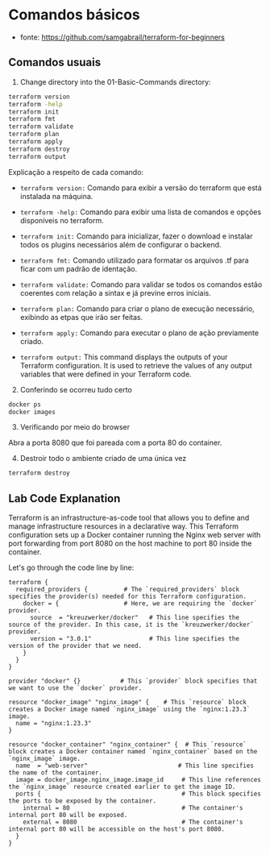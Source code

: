 # Comandos básicos

* fonte: https://github.com/samgabrail/terraform-for-beginners



## Comandos usuais

1. Change directory into the 01-Basic-Commands directory:

```bash
terraform version
terraform -help
terraform init
terraform fmt
terraform validate
terraform plan
terraform apply
terraform destroy
terraform output
```

Explicação a respeito de cada comando:

- `terraform version:` Comando para exibir a versão do terraform que está instalada na máquina.

- `terraform -help:` Comando para exibir uma lista de comandos e opções disponíveis no terraform.

- `terraform init:` Comando para inicializar, fazer o download e instalar todos os plugins necessários além de configurar o backend.

- `terraform fmt:` Comando utilizado para formatar os arquivos .tf para ficar com um padrão de identação.

- `terraform validate:` Comando para validar se todos os comandos estão coerentes com relação a sintax e já previne erros iniciais.

- `terraform plan:` Comando para criar o plano de execução necessário, exibindo as etpas que irão ser feitas.

- `terraform apply:` Comando para executar o plano de ação previamente criado.

- `terraform output:` This command displays the outputs of your Terraform configuration. It is used to retrieve the values of any output variables that were defined in your Terraform code.

2. Conferindo se ocorreu tudo certo

```bash
docker ps
docker images
```

3. Verificando por meio do browser

Abra a porta 8080 que foi pareada com a porta 80 do container.

4. Destroir todo o ambiente criado de uma única vez

```bash
terraform destroy
```

## Lab Code Explanation

Terraform is an infrastructure-as-code tool that allows you to define and manage infrastructure resources in a declarative way. This Terraform configuration sets up a Docker container running the Nginx web server with port forwarding from port 8080 on the host machine to port 80 inside the container.


Let's go through the code line by line:

```hcl
terraform {
  required_providers {          # The `required_providers` block specifies the provider(s) needed for this Terraform configuration.
    docker = {                  # Here, we are requiring the `docker` provider.
      source  = "kreuzwerker/docker"   # This line specifies the source of the provider. In this case, it is the `kreuzwerker/docker` provider.
      version = "3.0.1"                # This line specifies the version of the provider that we need.
    }
  }
}

provider "docker" {}           # This `provider` block specifies that we want to use the `docker` provider.

resource "docker_image" "nginx_image" {    # This `resource` block creates a Docker image named `nginx_image` using the `nginx:1.23.3` image.
  name = "nginx:1.23.3"
}

resource "docker_container" "nginx_container" {  # This `resource` block creates a Docker container named `nginx_container` based on the `nginx_image` image.
  name  = "web-server"                         # This line specifies the name of the container.
  image = docker_image.nginx_image.image_id     # This line references the `nginx_image` resource created earlier to get the image ID.
  ports {                                       # This block specifies the ports to be exposed by the container.
    internal = 80                               # The container's internal port 80 will be exposed.
    external = 8080                             # The container's internal port 80 will be accessible on the host's port 8080.
  }
}
```